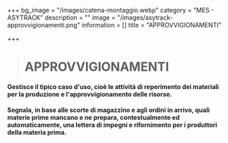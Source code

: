 +++
bg_image = "/images/catena-montaggio.webp"
category = "MES - ASYTRACK"
description = ""
image = "/images/asytrack-approvvigionamenti.png"
information = []
title = "APPROVVIGIONAMENTI"

+++
> # APPROVVIGIONAMENTI

#### Gestisce il tipico caso d'uso, cioè le attività di reperimento dei materiali per la produzione e l'approvvigionamento delle risorse.

#### Segnala, in base alle scorte di magazzino e agli ordini in arrivo, quali materie prime mancano e ne prepara, contestualmente ed automaticamente, una lettera di impegni e rifornimento per i produttori della materia prima.